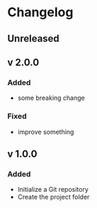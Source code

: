 # Changelog

## Unreleased

## v 2.0.0

### Added

- some breaking change

### Fixed

- improve something

## v 1.0.0

### Added

- Initialize a Git repository
- Create the project folder
